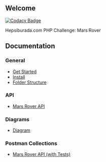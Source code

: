 ## Welcome

[![Codacy Badge](https://app.codacy.com/project/badge/Grade/582f9d0506b249c6a2366f1322e8f191)](https://www.codacy.com/gh/resultakak/hepsiburada-php-challenge/dashboard?utm_source=github.com&amp;utm_medium=referral&amp;utm_content=resultakak/hepsiburada-php-challenge&amp;utm_campaign=Badge_Grade)

Hepsiburada.com PHP Challenge: Mars Rover

## Documentation

### General

* [Get Started](started)
* [Install](install)
* [Folder Structure](folder)

### API

* [Mars Rover API](api)

### Diagrams

* [Diagram](diagram.png)

### Postman Collections

* [Mars Rover API (with Tests)](MarsRoverAPI.postman_collection.json)
